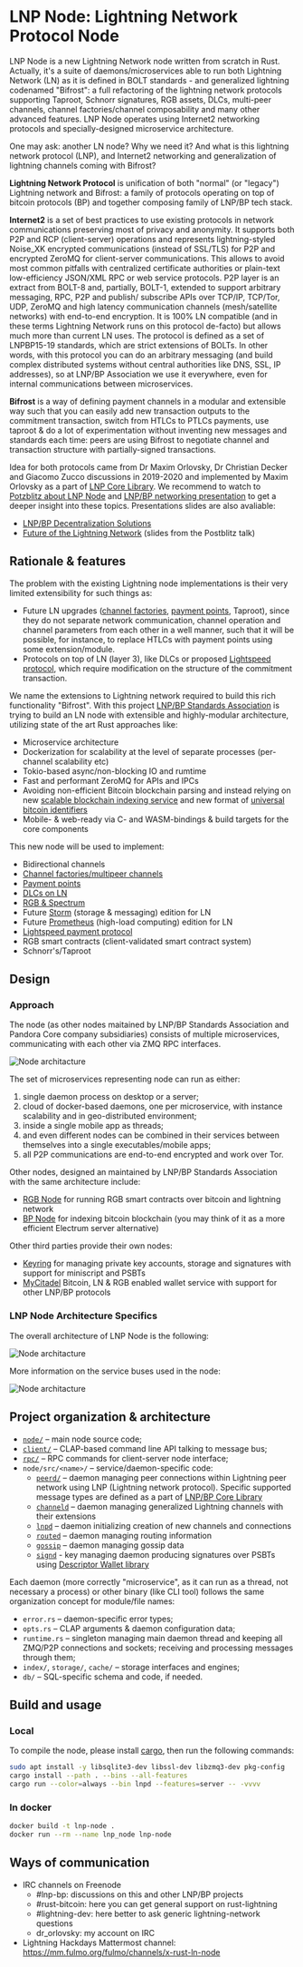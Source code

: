 # LNP Node: Lightning Network Protocol Node

LNP Node is a new Lightning Network node written from scratch in Rust. 
Actually, it's a suite of daemons/microservices able to run both Lightning 
Network (LN) as it is defined in BOLT standards - and generalized lightning 
codenamed "Bifrost": a full refactoring of the lightning network protocols
supporting Taproot, Schnorr signatures, RGB assets, DLCs, multi-peer channels,
channel factories/channel composability and many other advanced features.
LNP Node operates using Internet2 networking protocols and specially-designed
microservice architecture.

One may ask: another LN node? Why we need it? And what is this lightning 
network protocol (LNP), and Internet2 networking and generalization of lightning
channels coming with Bifrost?

**Lightning Network Protocol** is unification of both "normal" (or "legacy")
Lightning network and Bifrost: a family of protocols operating on top of
bitcoin protocols (BP) and together composing family of LNP/BP tech stack.

**Internet2** is a set of best practices to use existing protocols in network 
communications preserving most of privacy and anonymity. It supports both P2P
and RCP (client-server) operations and represents lightning-styled Noise_XK
encrypted communications (instead of SSL/TLS) for P2P and encrypted ZeroMQ
for client-server communications. This allows to avoid most common pitfalls
with centralized certificate authorities or plain-text low-efficiency JSON/XML
RPC or web service protocols. P2P layer is an extract from BOLT-8 and, 
partially, BOLT-1, extended to support arbitrary messaging, RPC, P2P and publish/
subscribe APIs over TCP/IP, TCP/Tor, UDP, ZeroMQ and high latency communication
channels (mesh/satellite networks) with end-to-end encryption. It is 100% LN
compatible (and in these terms Lightning Network runs on this protocol de-facto)
but allows much more than current LN uses. The protocol is defined as a set of
LNPBP15-19 standards, which are strict extensions of BOLTs. In other words, with 
this protocol you can do an arbitrary messaging (and build complex distributed
systems without central authorities like DNS, SSL, IP addresses), so at LNP/BP
Association we use it everywhere, even for internal communications between 
microservices.

**Bifrost** is a way of defining payment channels in a modular and extensible 
way such that you can easily add new transaction outputs to the commitment 
transaction, switch from HTLCs to PTLCs payments, use taproot & do a lot of
experimentation without inventing new messages and standards each time: peers are
using Bifrost to negotiate channel and transaction structure with 
partially-signed transactions.

Idea for both protocols came from Dr Maxim Orlovsky, Dr Christian Decker and
Giacomo Zucco discussions in 2019-2020 and implemented by Maxim Orlovsky as a 
part of [LNP Core Library](https://github.com/LNP-BP/lnp-core).
We recommend to watch to [Potzblitz about LNP Node](https://www.youtube.com/watch?v=YmmNsWS5wiM&t=5s&ab_channel=Fulmo%E2%9A%A1)
and [LNP/BP networking presentation](https://www.youtube.com/watch?v=kTwZKsbIPbc&t=2123s&ab_channel=LNPBPStandardsAssociation)
to get a deeper insight into these topics. Presentations slides are also 
avaliable:
* [LNP/BP Decentralization Solutions]()
* [Future of the Lightning Network]() (slides from the Postblitz talk)

## Rationale & features

The problem with the existing Lightning node implementations is their very 
limited extensibility for such things as:

* Future LN upgrades ([channel factories](https://tik-old.ee.ethz.ch/file//a20a865ce40d40c8f942cf206a7cba96/Scalable_Funding_Of_Blockchain_Micropayment_Networks%20(1).pdf),
  [payment points](https://suredbits.com/payment-points-part-1/), Taproot),
  since they do not separate network communication, channel operation and 
  channel parameters from each other in a well manner, such that it will be 
  possible, for instance, to replace HTLCs with payment points using some 
  extension/module.
* Protocols on top of LN (layer 3), like DLCs or proposed
  [Lightspeed protocol](https://github.com/LNP-BP/lnpbps/issues/24), which 
  require modification on the structure of the commitment transaction.

We name the extensions to Lightning network required to build this rich 
functionality "Bifrost". With this project 
[LNP/BP Standards Association](https://github.com/LNP-BP) is trying to build an 
LN node with extensible and highly-modular architecture, utilizing state of the 
art Rust approaches like:
* Microservice architecture
* Dockerization for scalability at the level of separate processes (per-channel 
  scalability etc)
* Tokio-based async/non-blocking IO and rumtime
* Fast and performant ZeroMQ for APIs and IPCs
* Avoiding non-efficient Bitcoin blockchain parsing and instead relying on new 
  [scalable blockchain indexing service](https://github.com/LNP-BP/txserv) and 
  new format of [universal bitcoin identifiers](https://github.com/LNP-BP/lnpbps/blob/master/lnpbp-0005.md)
* Mobile- & web-ready via C- and WASM-bindings & build targets for the core 
  components

This new node will be used to implement:

* Bidirectional channels
* [Channel factories/multipeer channels](https://tik-old.ee.ethz.ch/file//a20a865ce40d40c8f942cf206a7cba96/Scalable_Funding_Of_Blockchain_Micropayment_Networks%20(1).pdf)
* [Payment points](https://suredbits.com/payment-points-part-1/)
* [DLCs on LN](https://hackmd.io/@lpQxZaCeTG6OJZI3awxQPQ/LN-DLC)
* [RGB & Spectrum](https://github.com/rgb-org/spec)
* Future [Storm](https://github.com/storm-org/storm-spec) (storage & messaging) 
  edition for LN
* Future [Prometheus](https://github.com/pandoracore/prometheus-spec/blob/master/prometheus.pdf) 
  (high-load computing) edition for LN
* [Lightspeed payment protocol](https://github.com/LNP-BP/lnpbps/issues/24)
* RGB smart contracts (client-validated smart contract system)
* Schnorr's/Taproot

## Design

### Approach

The node (as other nodes maitained by LNP/BP Standards Association and Pandora
Core company subsidiaries) consists of multiple microservices, communicating
with each other via ZMQ RPC interfaces.

![Node architacture](doc/node_arch.jpeg)

The set of microservices representing node can run as either:
1) single daemon process on desktop or a server;
2) cloud of docker-based daemons, one per microservice, with instance 
   scalability and in geo-distributed environment;
3) inside a single mobile app as threads;
4) and even different nodes can be combined in their services between themselves
   into a single executables/mobile apps;
5) all P2P communications are end-to-end encrypted and work over Tor.

Other nodes, designed an maintained by LNP/BP Standards Association with the 
same architecture include:
* [RGB Node](https://github.com/LNP-BP/rgb-node) for running RGB smart contracts
  over bitcoin and lightning network
* [BP Node](https://github.com/LNP-BP/bp-node) for indexing bitcoin blockchain
  (you may think of it as a more efficient Electrum server alternative)

Other third parties provide their own nodes:
* [Keyring](https://github.com/pandoracore/keyring) for managing private key
  accounts, storage and signatures with support for miniscript and PSBTs
* [MyCitadel](https://github.com/mycitadel/mycitadel-node) Bitcoin, LN & RGB
  enabled wallet service with support for other LNP/BP protocols

### LNP Node Architecture Specifics

The overall architecture of LNP Node is the following:

![Node architacture](doc/lnp_node_arch.jpeg)

More information on the service buses used in the node:

![Node architacture](doc/node_esb.jpeg)


## Project organization & architecture

* [`node/`](node/src) – main node source code;
* [`client/`](client/src) – CLAP-based command line API talking to message bus;
* [`rpc/`](rpc/src) – RPC commands for client-server node interface;
* `node/src/<name>/` – service/daemon-specific code:
  - [`peerd/`](node/src/peerd) – daemon managing peer connections 
    within Lightning peer network using LNP (Lightning network protocol). 
    Specific supported message types are defined as a part of 
    [LNP/BP Core Library](https://github.com/LNP-BP/rust-lnpbp)
  - [`channeld`](node/src/channeld) – daemon managing generalized Lightning
    channels with their extensions
  - [`lnpd`](node/src/lnpd) – daemon initializing creation of new channels and
    connections
  - [`routed`](node/src/routed) – daemon managing routing information
  - [`gossip`](node/src/gossip) – daemon managing gossip data
  - [`signd`](node/src/signd) - key managing daemon producing signatures over
    PSBTs using 
    [Descriptor Wallet library](https://github.com/LNP-BP/descriptor-wallet)

Each daemon (more correctly "microservice", as it can run as a thread, not 
necessary a process) or other binary (like CLI tool) follows the same
organization concept for module/file names:
* `error.rs` – daemon-specific error types;
* `opts.rs` – CLAP arguments & daemon configuration data;
* `runtime.rs` – singleton managing main daemon thread and keeping all ZMQ/P2P 
  connections and sockets; receiving and processing messages through them;
* `index/`, `storage/`, `cache/` – storage interfaces and engines;
* `db/` – SQL-specific schema and code, if needed.

## Build and usage

### Local

To compile the node, please install [cargo](https://doc.rust-lang.org/cargo/),
then run the following commands:

```bash
sudo apt install -y libsqlite3-dev libssl-dev libzmq3-dev pkg-config
cargo install --path . --bins --all-features
cargo run --color=always --bin lnpd --features=server -- -vvvv
```

### In docker

```bash
docker build -t lnp-node .
docker run --rm --name lnp_node lnp-node
```

## Ways of communication

* IRC channels on Freenode
    * \#lnp-bp: discussions on this and other LNP/BP projects
    * \#rust-bitcoin: here you can get general support on rust-lightning
    * \#lightning-dev: here better to ask generic lightning-network questions
    * dr_orlovsky: my account on IRC
* Lightning Hackdays Mattermost channel:
  <https://mm.fulmo.org/fulmo/channels/x-rust-ln-node>

